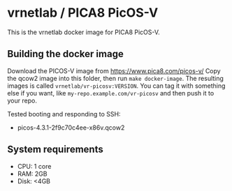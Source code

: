 # vrnetlab / PICA8 PicOS-V

This is the vrnetlab docker image for PICA8 PicOS-V.

## Building the docker image

Download the PICOS-V image from https://www.pica8.com/picos-v/
Copy the qcow2 image into this folder, then run `make docker-image`.
The resulting images is called `vrnetlab/vr-picosv:VERSION`. You can tag
it with something else if you want, like `my-repo.example.com/vr-picosv`
and then push it to your repo.

Tested booting and responding to SSH:

- picos-4.3.1-2f9c70c4ee-x86v.qcow2


## System requirements

* CPU: 1 core
* RAM: 2GB
* Disk: <4GB


